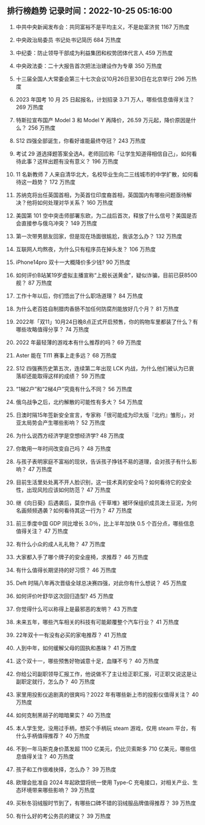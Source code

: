 
## 排行榜趋势 记录时间：2022-10-25 05:16:00
  
  1. 中共中央新闻发布会：共同富裕不是平均主义，不是劫富济贫 1167 万热度
    
  2. 中央政治局委员 书记处书记简历 684 万热度
    
  3. 中纪委：防止领导干部成为利益集团和权势团体代言人 459 万热度
    
  4. 中央政法委：二十大报告首次把法治建设作为专章 350 万热度
    
  5. 十三届全国人大常委会第三十七次会议10月26日至30日在北京举行 296 万热度
    
  6. 2023 年国考 10 月 25 日起报名，计划招录 3.71 万人，哪些信息值得关注？ 269 万热度
    
  7. 特斯拉宣布国产 Model 3 和 Model Y 再降价，26.59 万元起，降价原因是什么？ 256 万热度
    
  8. S12 四强全部诞生，你看好谁能最终夺冠？ 243 万热度
    
  9. 考试 29 道选择题答案全选A，老师回应称「让学生知道得相信自己」，如何看待此事？这样出题有没有意义？ 196 万热度
    
  10. 11 名新教师 7 人来自清华北大，名校毕业生向二三线城市的中学扩散，如何看待这一趋势？ 172 万热度
    
  11. 苏纳克将出任英国首相，为英首位印度裔首相，英国国内有哪些问题亟待解决？他将如何处理对华关系？ 160 万热度
    
  12. 美国第 101 空中突击师部署东欧，为二战后首次，释放了什么信号？美国是否会直接参与俄乌冲突？ 149 万热度
    
  13. 第一次带男朋友回家，但是现在场面很尴尬，我该怎么办？ 132 万热度
    
  14. 互联网人均熬夜，为什么只有程序员在掉头发？ 106 万热度
    
  15. iPhone14pro 双十一大概降价多少钱? 90 万热度
    
  16. 如何评价B站某19岁虚拟主播宣称“上舰长送黄金”，疑似诈骗，目前已获8500舰？ 87 万热度
    
  17. 工作十年以后，你们悟出了什么职场道理？ 84 万热度
    
  18. 为什么老百姓自制腊肉香肠不加任何防腐剂能放好几个月？ 81 万热度
    
  19. 2022年「双11」10月24日晚8点正式开启预售，你的购物车里都装了什么？有哪些攻略值得分享？ 74 万热度
    
  20. 2022 年最轻薄的游戏本有什么推荐的吗？ 69 万热度
    
  21. Aster 能在 TI11 赛事上走多远？ 68 万热度
    
  22. S12 四强赛历史第五次，连续第二年出现 LCK 内战，为什么他们被认为已衰落却还能取得这样的成绩？ 59 万热度
    
  23. “1梯2户”和“2梯4户”究竟有什么不同？ 56 万热度
    
  24. 俄乌战争之后，北约解散的可能性有多大？ 54 万热度
    
  25. 日澳时隔15年签新安全宣言，专家称「很可能成为印太版『北约』雏形」，对亚太局势会产生哪些影响？ 52 万热度
    
  26. 为什么说西方经济学是空想经济学? 48 万热度
    
  27. 你敢用一年时间改变自己吗？ 48 万热度
    
  28. 与孩子表明家庭不富裕的现状，告诉孩子挣钱不易的道理，会对孩子有什么影响？ 47 万热度
    
  29. 目前生活里处处离不开人脸识别，这一技术真的安全吗？如何看待它的安全性，出现风险应该如何防范？ 47 万热度
    
  30. 继《向日葵》后遇袭后，莫奈作品《干草堆》被环保组织成员泼土豆泥，为何名画频频遇袭？如何看待其这一行为？ 47 万热度
    
  31. 前三季度中国 GDP 同比增长 3.0％，比上半年加快 0.5 个百分点，哪些信息值得关注？ 47 万热度
    
  32. 有什么小众的成人礼礼物？ 47 万热度
    
  33. 大家都入手了哪个牌子的安全座椅，求推荐？ 46 万热度
    
  34. 有什么值得长期坚持的好习惯？ 46 万热度
    
  35. Deft 时隔八年再次晋级全球总决赛四强，对此你有什么想说？ 45 万热度
    
  36. 如何评价叶舒华这次回归造型? 45 万热度
    
  37. 你觉得什么可以称得上是最邪恶的发明？ 43 万热度
    
  38. 未来五年，哪些汽车相关的科技有可能颠覆整个汽车行业？ 41 万热度
    
  39. 22年双十一有没有必买的家电推荐？ 41 万热度
    
  40. 人到中年，如何缓解父母的固执和愚昧？ 41 万热度
    
  41. 这个双十一，哪些预售好物诚意十足，血赚不亏？ 40 万热度
    
  42. 你给公司副职领导汇报工作，他说做不了主让给正职汇报，可正职又说这是让副职定就行，怎么办？ 40 万热度
    
  43. 家里用投影仪追剧真的很爽吗？2022 年有哪些新上市的投影仪值得关注？ 40 万热度
    
  44. 如何克制黑胡子的暗暗果实？ 40 万热度
    
  45. 本人学生党，没用过手柄，想买个手柄玩 steam 游戏，仅用 steam 平台，有什么手柄值得推荐？ 40 万热度
    
  46. 不到一年马斯克身价蒸发超 1100 亿美元，仍比贝索斯多 710 亿美元，哪些信息值得关注？ 40 万热度
    
  47. 孩子和工作很难抉择，怎么办？ 39 万热度
    
  48. 欧理会批准自 2024 年起欧盟将统一使用 Type-C 充电接口，对相关产业、生态环境带来哪些影响？ 39 万热度
    
  49. 买秋冬羽绒服时节到了，有哪些口碑不错的羽绒服品牌值得推荐？ 39 万热度
    
  50. 有什么好的考公务员的建议？ 39 万热度
    